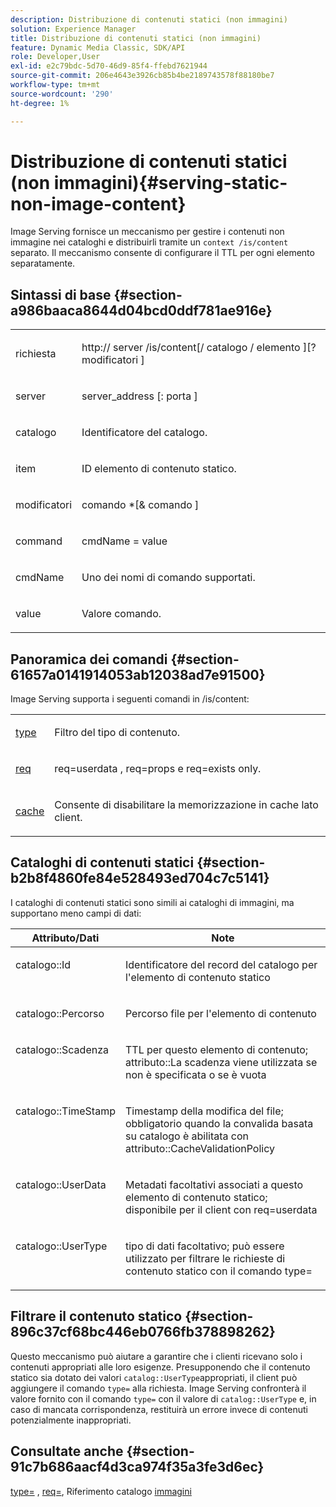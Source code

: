 ```yaml
---
description: Distribuzione di contenuti statici (non immagini)
solution: Experience Manager
title: Distribuzione di contenuti statici (non immagini)
feature: Dynamic Media Classic, SDK/API
role: Developer,User
exl-id: e2c79bdc-5d70-46d9-85f4-ffebd7621944
source-git-commit: 206e4643e3926cb85b4be2189743578f88180be7
workflow-type: tm+mt
source-wordcount: '290'
ht-degree: 1%

---
```


# Distribuzione di contenuti statici (non immagini){#serving-static-non-image-content}

Image Serving fornisce un meccanismo per gestire i contenuti non immagine nei cataloghi e distribuirli tramite un `context /is/content` separato. Il meccanismo consente di configurare il TTL per ogni elemento separatamente.

## Sintassi di base {#section-a986baaca8644d04bcd0ddf781ae916e}

<table id="simpletable_4A6249F0C40747339524323EB0831CE4"> 
 <tr class="strow"> 
  <td class="stentry"> <p> <span class="codeph"> <span class="varname"> richiesta  </span> </span> </p> </td> 
  <td class="stentry"> <p> <span class="codeph"> http://  <span class="varname"> server  </span>/is/content[/  <span class="varname"> catalogo  </span>/  <span class="varname"> elemento  </span>][? <span class="varname"> modificatori  </span>]  </span> </p> </td> 
 </tr> 
 <tr class="strow"> 
  <td class="stentry"> <p> <span class="codeph"> <span class="varname"> server  </span> </span> </p> </td> 
  <td class="stentry"> <p> <span class="codeph"> <span class="varname"> server_address  </span>[:  <span class="varname"> porta  </span>]  </span> </p> </td> 
 </tr> 
 <tr class="strow"> 
  <td class="stentry"> <p> <span class="codeph"> <span class="varname"> catalogo  </span> </span> </p> </td> 
  <td class="stentry"> <p>Identificatore del catalogo. </p> </td> 
 </tr> 
 <tr class="strow"> 
  <td class="stentry"> <p> <span class="codeph"> <span class="varname"> item  </span> </span> </p> </td> 
  <td class="stentry"> <p>ID elemento di contenuto statico. </p> </td> 
 </tr> 
 <tr class="strow"> 
  <td class="stentry"> <p> <span class="codeph"> <span class="varname"> modificatori  </span> </span> </p> </td> 
  <td class="stentry"> <p> <span class="codeph"> <span class="varname"> comando  </span>*[&amp;  <span class="varname"> comando  </span>]  </span> </p> </td> 
 </tr> 
 <tr class="strow"> 
  <td class="stentry"> <p> <span class="codeph"> <span class="varname"> command  </span> </span> </p> </td> 
  <td class="stentry"> <p> <span class="codeph"> <span class="varname"> cmdName  </span>=  <span class="varname"> value  </span> </span> </p> </td> 
 </tr> 
 <tr class="strow"> 
  <td class="stentry"> <p> <span class="codeph"> <span class="varname"> cmdName  </span> </span> </p> </td> 
  <td class="stentry"> <p>Uno dei nomi di comando supportati. </p> </td> 
 </tr> 
 <tr class="strow"> 
  <td class="stentry"> <p> <span class="codeph"> <span class="varname"> value  </span> </span> </p> </td> 
  <td class="stentry"> <p>Valore comando. </p> </td> 
 </tr> 
</table>

## Panoramica dei comandi {#section-61657a0141914053ab12038ad7e91500}

Image Serving supporta i seguenti comandi in /is/content:

<table id="simpletable_1D96BA1AB5394B3C9B91D46617AFC0FA"> 
 <tr class="strow"> 
  <td class="stentry"> <a href="../../../../../is-api/http-ref/image-serving-api-ref/c-http-protocol-reference/c-command-reference/r-type.md#reference-89094fd1c50c444eb082cd266769cccb" type="reference" format="dita" scope="local"> type  </a> </td> 
  <td class="stentry"> <p>Filtro del tipo di contenuto. </p> </td> 
 </tr> 
 <tr class="strow"> 
  <td class="stentry"> <a href="../../../../../is-api/http-ref/image-serving-api-ref/c-http-protocol-reference/c-command-reference/r-req/r-req.md#reference-907cdb4a97034db7ad94695f25552e76" type="reference" format="dita" scope="local"> req  </a> </td> 
  <td class="stentry"> <p> <span class="codeph"> req=userdata  </span>,  <span class="codeph"> req=props  </span>e  <span class="codeph"> req=exists  </span> only. </p> </td> 
 </tr> 
 <tr class="strow"> 
  <td class="stentry"> <a href="../../../../../is-api/http-ref/image-serving-api-ref/c-http-protocol-reference/c-command-reference/r-is-http-cache.md#reference-168189bee4ce4d1189d427891f22be2e" type="reference" format="dita" scope="local"> cache  </a> </td> 
  <td class="stentry"> <p>Consente di disabilitare la memorizzazione in cache lato client. </p> </td> 
 </tr> 
</table>

## Cataloghi di contenuti statici {#section-b2b8f4860fe84e528493ed704c7c5141}

I cataloghi di contenuti statici sono simili ai cataloghi di immagini, ma supportano meno campi di dati:

<table id="table_3B111EC3AA1044FB9B659FD54BADDC39"> 
 <thead> 
  <tr> 
   <th class="entry"> <b> Attributo/Dati</b> </th> 
   <th class="entry"> <b> Note</b> </th> 
  </tr> 
 </thead>
 <tbody> 
  <tr valign="top"> 
   <td> <p> <span class="codeph"> catalogo::Id  </span> </p> </td> 
   <td> <p> Identificatore del record del catalogo per l'elemento di contenuto statico </p> </td> 
  </tr> 
  <tr valign="top"> 
   <td> <p> <span class="codeph"> catalogo::Percorso  </span> </p> </td> 
   <td> <p> Percorso file per l'elemento di contenuto </p> </td> 
  </tr> 
  <tr valign="top"> 
   <td> <p> <span class="codeph"> catalogo::Scadenza  </span> </p> </td> 
   <td> <p> TTL per questo elemento di contenuto; attributo::La scadenza viene utilizzata se non è specificata o se è vuota </p> </td> 
  </tr> 
  <tr valign="top"> 
   <td> <p> <span class="codeph"> catalogo::TimeStamp  </span> </p> </td> 
   <td> <p> Timestamp della modifica del file; obbligatorio quando la convalida basata su catalogo è abilitata con attributo::CacheValidationPolicy </p> </td> 
  </tr> 
  <tr valign="top"> 
   <td> <p> <span class="codeph"> catalogo::UserData  </span> </p> </td> 
   <td> <p> Metadati facoltativi associati a questo elemento di contenuto statico; disponibile per il client con req=userdata </p> </td> 
  </tr> 
  <tr valign="top"> 
   <td> <p> <span class="codeph"> catalogo::UserType  </span> </p> </td> 
   <td> <p> tipo di dati facoltativo; può essere utilizzato per filtrare le richieste di contenuto statico con il comando type= </p> </td> 
  </tr> 
 </tbody> 
</table>

## Filtrare il contenuto statico {#section-896c37cf68bc446eb0766fb378898262}

Questo meccanismo può aiutare a garantire che i clienti ricevano solo i contenuti appropriati alle loro esigenze. Presupponendo che il contenuto statico sia dotato dei valori `catalog::UserType`appropriati, il client può aggiungere il comando `type=` alla richiesta. Image Serving confronterà il valore fornito con il comando `type=` con il valore di `catalog::UserType` e, in caso di mancata corrispondenza, restituirà un errore invece di contenuti potenzialmente inappropriati.

## Consultate anche {#section-91c7b686aacf4d3ca974f35a3fe3d6ec}

[type=](../../../../../is-api/http-ref/image-serving-api-ref/c-http-protocol-reference/c-command-reference/r-type.md#reference-89094fd1c50c444eb082cd266769cccb) ,  [req=](../../../../../is-api/http-ref/image-serving-api-ref/c-http-protocol-reference/c-command-reference/r-req/r-req.md#reference-907cdb4a97034db7ad94695f25552e76), Riferimento catalogo  [immagini](../../../../../is-api/image-catalog/image-serving-api-ref/c-image-catalog-reference/c-overview/c-overview.md#concept-9ce2b6a133de45f783e95cabc5810ac3)
